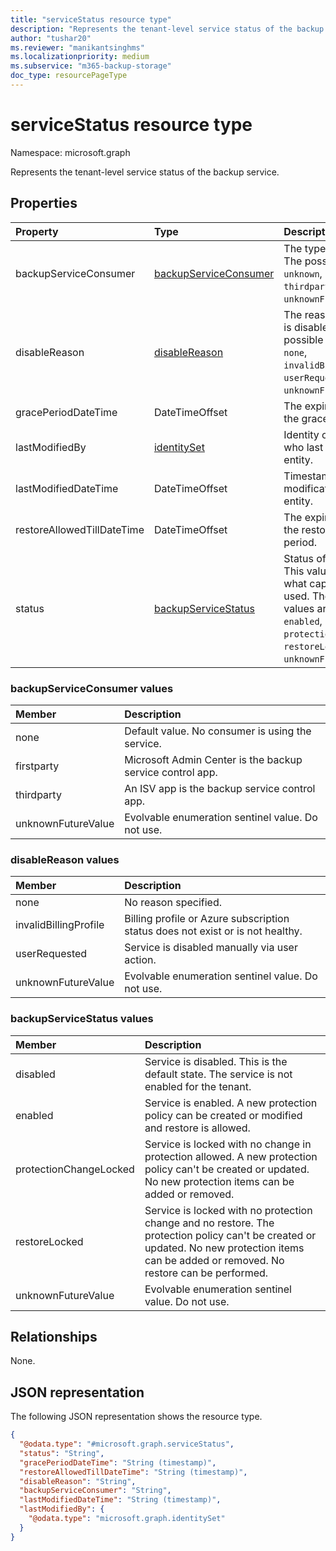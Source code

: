 ```yaml
---
title: "serviceStatus resource type"
description: "Represents the tenant-level service status of the backup service."
author: "tushar20"
ms.reviewer: "manikantsinghms"
ms.localizationpriority: medium
ms.subservice: "m365-backup-storage"
doc_type: resourcePageType
---
```


# serviceStatus resource type

Namespace: microsoft.graph

Represents the tenant-level service status of the backup service.

## Properties

|Property|Type|Description|
|:---|:---|:---|
|backupServiceConsumer|[backupServiceConsumer](../resources/servicestatus.md#backupserviceconsumer-values)|The type of consumer. The possible values are: `unknown`, `firstparty`, `thirdparty`, `unknownFutureValue`.|
|disableReason|[disableReason](../resources/servicestatus.md#disablereason-values)|The reason the service is disabled. The possible values are: `none`, `invalidBillingProfile`, `userRequested`, `unknownFutureValue`.|
|gracePeriodDateTime|DateTimeOffset|The expiration time of the grace period.|
|lastModifiedBy|[identitySet](../resources/identityset.md)|Identity of the person who last modified the entity.|
|lastModifiedDateTime|DateTimeOffset|Timestamp of the last modification of the entity.|
|restoreAllowedTillDateTime|DateTimeOffset|The expiration time of the restoration allowed period.|
|status|[backupServiceStatus](../resources/servicestatus.md#backupservicestatus-values)|Status of the service. This value indicates what capabilities can be used. The possible values are: `disabled`, `enabled`, `protectionChangeLocked`, `restoreLocked`, `unknownFutureValue`.|

### backupServiceConsumer values

|Member | Description |
|:------|:------------|
|none | Default value. No consumer is using the service.|
|firstparty | Microsoft Admin Center is the backup service control app.|
|thirdparty | An ISV app is the backup service control app.|
|unknownFutureValue | Evolvable enumeration sentinel value. Do not use.|

### disableReason values

|Member | Description |
|:------|:------------|
|none | No reason specified.|
|invalidBillingProfile | Billing profile or Azure subscription status does not exist or is not healthy.|
|userRequested | Service is disabled manually via user action.|
|unknownFutureValue | Evolvable enumeration sentinel value. Do not use.|

### backupServiceStatus values

|Member | Description |
|:------|:------------|
|disabled | Service is disabled. This is the default state. The service is not enabled for the tenant.|
|enabled | Service is enabled. A new protection policy can be created or modified and restore is allowed.|
|protectionChangeLocked | Service is locked with no change in protection allowed. A new protection policy can't be created or updated. No new protection items can be added or removed.|
|restoreLocked | Service is locked with no protection change and no restore. The protection policy can't be created or updated. No new protection items can be added or removed. No restore can be performed.|
|unknownFutureValue | Evolvable enumeration sentinel value. Do not use.|

## Relationships

None.

## JSON representation

The following JSON representation shows the resource type.
<!-- {
  "blockType": "resource",
  "@odata.type": "microsoft.graph.serviceStatus"
}
-->
``` json
{
  "@odata.type": "#microsoft.graph.serviceStatus",
  "status": "String",
  "gracePeriodDateTime": "String (timestamp)",
  "restoreAllowedTillDateTime": "String (timestamp)",
  "disableReason": "String",
  "backupServiceConsumer": "String",
  "lastModifiedDateTime": "String (timestamp)",
  "lastModifiedBy": {
    "@odata.type": "microsoft.graph.identitySet"
  }
}
```

